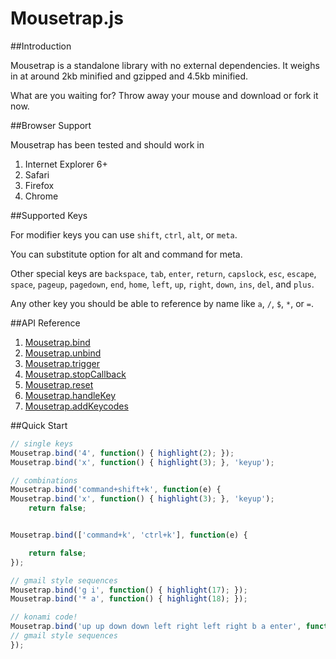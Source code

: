 Mousetrap.js
====


##Introduction

Mousetrap is a standalone library with no external dependencies. It weighs in at around 2kb minified and gzipped and 4.5kb minified.

What are you waiting for? Throw away your mouse and download or fork it now.


##Browser Support

Mousetrap has been tested and should work in

1. Internet Explorer 6+
2. Safari
3. Firefox
4. Chrome


##Supported Keys

For modifier keys you can use `shift`, `ctrl`, `alt`, or `meta`.

You can substitute option for alt and command for meta.

Other special keys are `backspace`, `tab`, `enter`, `return`, `capslock`, `esc`, `escape`, `space`, `pageup`, 
`pagedown`, `end`, `home`, `left`, `up`, `right`, `down`, `ins`, `del`, and `plus`.

Any other key you should be able to reference by name like `a`, `/`, `$`, `*`, or `=`.


##API Reference

1. [Mousetrap.bind](https://github.com/kcoltharp/mousetrap/tree/master/docs/bind.md)
2. [Mousetrap.unbind](https://github.com/kcoltharp/mousetrap/tree/master/docs/unbind.md)
3. [Mousetrap.trigger](https://github.com/kcoltharp/mousetrap/tree/master/docs/trigger.md)
4. [Mousetrap.stopCallback](https://github.com/kcoltharp/mousetrap/tree/master/docs/stopCallback.md)
5. [Mousetrap.reset](https://github.com/kcoltharp/mousetrap/tree/master/docs/reset.md)
6. [Mousetrap.handleKey](https://github.com/kcoltharp/mousetrap/tree/master/docs/handleKey.md)
7. [Mousetrap.addKeycodes](https://github.com/kcoltharp/mousetrap/tree/master/docs/addKeyCodes.md)


##Quick Start

```javascript
// single keys
Mousetrap.bind('4', function() { highlight(2); });
Mousetrap.bind('x', function() { highlight(3); }, 'keyup');

// combinations
Mousetrap.bind('command+shift+k', function(e) {
Mousetrap.bind('x', function() { highlight(3); }, 'keyup');
    return false;


Mousetrap.bind(['command+k', 'ctrl+k'], function(e) {

    return false;
});

// gmail style sequences
Mousetrap.bind('g i', function() { highlight(17); });
Mousetrap.bind('* a', function() { highlight(18); });

// konami code!
Mousetrap.bind('up up down down left right left right b a enter', function() {
// gmail style sequences
});
```
